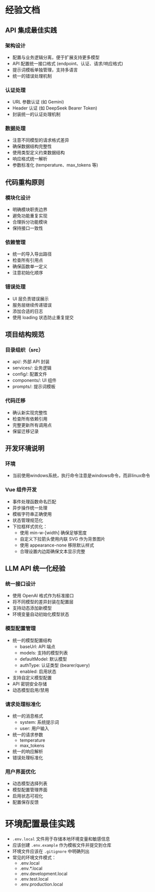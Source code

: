 # 经验文档

## API 集成最佳实践

### 架构设计
- 配置与业务逻辑分离，便于扩展支持更多模型
- API 配置统一接口格式 (endpoint、认证、请求/响应格式)
- 提示词模板单独管理，支持多语言
- 统一的错误处理机制

### 认证处理
- URL 参数认证 (如 Gemini)
- Header 认证 (如 DeepSeek Bearer Token)
- 封装统一的认证处理机制

### 数据处理
- 注意不同模型的请求格式差异
- 确保数据结构完整性
- 使用类型定义约束数据结构
- 响应格式统一解析
- 参数标准化 (temperature、max_tokens 等)

## 代码重构原则

### 模块化设计
- 明确模块职责边界
- 避免功能重复实现
- 合理拆分功能模块
- 保持接口一致性

### 依赖管理
- 统一的导入导出路径
- 检查所有引用点
- 确保函数单一定义
- 注意初始化顺序

### 错误处理
- UI 层负责错误展示
- 服务层继续传递错误
- 添加合适的日志
- 使用 loading 状态防止重复提交

## 项目结构规范

### 目录组织（src）
- api/: 外部 API 封装
- services/: 业务逻辑
- config/: 配置文件
- components/: UI 组件
- prompts/: 提示词模板

### 代码迁移
- 确认新实现完整性
- 检查所有依赖引用
- 完整更新所有调用点
- 保留迁移记录

## 开发环境说明

### 环境
- 当前使用windows系统，执行命令注意是windows命令，而非linux命令


### Vue 组件开发
- 事件处理函数命名匹配
- 异步操作统一处理
- 模板字符串正确使用
- 状态管理规范化
- 下拉框样式优化：
  - 使用 min-w-[width] 确保足够宽度
  - 自定义下拉箭头使用内联 SVG 作为背景图片
  - 使用 appearance-none 移除默认样式
  - 合理设置内边距确保文本显示完整

## LLM API 统一化经验

### 统一接口设计
- 使用 OpenAI 格式作为标准接口
- 将不同模型的差异封装在配置层
- 支持动态添加新模型
- 环境变量自动初始化模型状态

### 模型配置管理
- 统一的模型配置结构
  - baseUrl: API 端点
  - models: 支持的模型列表
  - defaultModel: 默认模型
  - authType: 认证类型 (bearer/query)
  - enabled: 启用状态
- 支持自定义模型配置
- API 密钥安全存储
- 动态模型启用/禁用

### 请求处理标准化
- 统一的消息格式
  - system: 系统提示词
  - user: 用户输入
- 统一的请求参数
  - temperature
  - max_tokens
- 统一的响应解析
- 错误处理标准化

### 用户界面优化
- 动态模型选择列表
- 模型配置管理界面
- 启用状态可视化
- 配置保存反馈

# 环境配置最佳实践

- `.env.local` 文件用于存储本地环境变量和敏感信息
- 应该创建 `.env.example` 作为模板文件并提交到仓库
- 环境文件应该在 `.gitignore` 中明确列出
- 常见的环境文件模式：
  - .env.local
  - .env.*.local
  - .env.development.local
  - .env.test.local
  - .env.production.local
